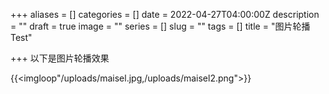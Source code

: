 +++
aliases = []
categories = []
date = 2022-04-27T04:00:00Z
description = ""
draft = true
image = ""
series = []
slug = ""
tags = []
title = "图片轮播Test"

+++
以下是图片轮播效果

{{<imgloop"/uploads/maisel.jpg,/uploads/maisel2.png">}}